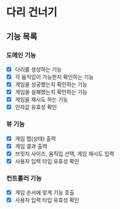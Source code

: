 # 다리 건너기

## 기능 목록

### 도메인 기능

- [x] 다리를 생성하는 기능
- [x] 각 움직임이 가능한지 확인하는 기능
- [x] 게임을 성공했는지 확인하는 기능
- [x] 게임을 실패했는지 확인하는 기능
- [x] 게임을 재시도 하는 기능
- [x] 인자값 유효성 확인

### 뷰 기능

- [x] 게임 맵(상태) 출력
- [x] 게임 결과 출력
- [x] 브릿지 사이즈, 움직입 선택, 게임 재시도 입력
- [x] 사용자 입력 타입 유효성 확인

### 컨트롤러 기능

- [x] 게임 순서에 맞게 기능 호출
- [x] 사용자 입력 타입 유효성 확인
